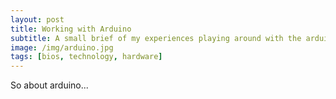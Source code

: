 ```yaml
---
layout: post
title: Working with Arduino
subtitle: A small brief of my experiences playing around with the arduino.
image: /img/arduino.jpg
tags: [bios, technology, hardware]
---
```


So about arduino...
